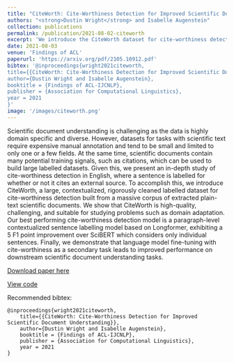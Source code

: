 ```yaml
---
title: "CiteWorth: Cite-Worthiness Detection for Improved Scientific Document Understanding"
authors: "<strong>Dustin Wright</strong> and Isabelle Augenstein"
collection: publications
permalink: /publication/2021-08-02-citeworth
excerpt: 'We introduce the CiteWorth dataset for cite-worthiness detection, provide several strong baselines for the task, and demontrate downstream usefulness of pre-training on cite-worthiness detection.'
date: 2021-08-03
venue: 'Findings of ACL'
paperurl: 'https://arxiv.org/pdf/2105.10912.pdf'
bibtex: '@inproceedings{wright2021citeworth,
title={{CiteWorth: Cite-Worthiness Detection for Improved Scientific Document Understanding}},
author={Dustin Wright and Isabelle Augenstein},
booktitle = {Findings of ACL-IJCNLP},
publisher = {Association for Computational Linguistics},
year = 2021
}'
image: '/images/citeworth.png'
---
```

Scientific document understanding is challenging as the data is highly domain specific and diverse. However, datasets for tasks with scientific text require expensive manual annotation and tend to be small and limited to only one or a few fields. At the same time, scientific documents contain many potential training signals, such as citations, which can be used to build large labelled datasets. Given this, we present an in-depth study of cite-worthiness detection in English, where a sentence is labelled for whether or not it cites an external source. To accomplish this, we introduce CiteWorth, a large, contextualized, rigorously cleaned labelled dataset for cite-worthiness detection built from a massive corpus of extracted plain-text scientific documents. We show that CiteWorth is high-quality, challenging, and suitable for studying problems such as domain adaptation. Our best performing cite-worthiness detection model is a paragraph-level contextualized sentence labelling model based on Longformer, exhibiting a 5 F1 point improvement over SciBERT which considers only individual sentences. Finally, we demonstrate that language model fine-tuning with cite-worthiness as a secondary task leads to improved performance on downstream scientific document understanding tasks.

[Download paper here](https://arxiv.org/pdf/2105.10912.pdf)

[View code](https://github.com/copenlu/cite-worth)

Recommended bibtex: 

```
@inproceedings{wright2021citeworth,
    title={{CiteWorth: Cite-Worthiness Detection for Improved Scientific Document Understanding}},
    author={Dustin Wright and Isabelle Augenstein},
    booktitle = {Findings of ACL-IJCNLP},
    publisher = {Association for Computational Linguistics},
    year = 2021
}
```

